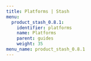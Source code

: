 ```yaml
---
title: Platforms | Stash
menu:
  product_stash_0.8.1:
    identifier: platforms
    name: Platforms
    parent: guides
    weight: 35
menu_name: product_stash_0.8.1
---
```


